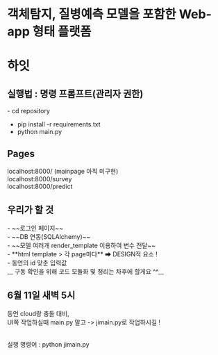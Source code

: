 # 객체탐지, 질병예측 모델을 포함한 Web-app 형태 플랫폼



<h1 center> 하잇 </h1>
  
  <h2>실행법 : 
  명령 프롬프트(관리자 권한)</h2>
- cd repository
  
  - pip install -r requirements.txt
  - python main.py


  <h2>Pages </h2>
  
  localhost:8000/ (mainpage 아직 미구현)<br>
  localhost:8000/survey<br>
  localhost:8000/predict<br>

<h2> 우리가 할 것 </h2>
 - ~~로그인 페이지~~ <br>
 - ~~DB 연동(SQLAlchemy)~~ <br>
 - ~~모델 여러개 render_template 이용하여 변수 전달~~ <br>
 - **html template > 각 page마다** ➡ DESIGN적 요소 ! <br>
 - 동언의 id 맞춘 입력값 <br>
 __ 구동 확인을 위해 코드 모듈화 및 정리는 차후에 할게요 ^^__
<br>
 <h2> 6월 11일 새벽 5시</h2>

 동언 cloud랑 충돌 대비,<br> 
  UI쪽 작업하실때
 main.py 말고 -> jimain.py로 작업하시길 !

<br>
실행 명령어 : python jimain.py